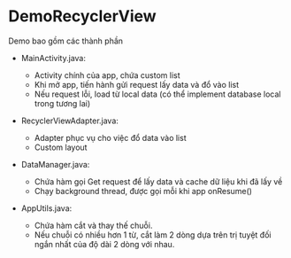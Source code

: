 # DemoRecyclerView

Demo bao gồm các thành phần

- MainActivity.java: 
	+ Activity chính của app, chứa custom list
	+ Khi mở app, tiến hành gửi request lấy data và đổ vào list
	+ Nếu request lỗi, load từ local data (có thể implement database local trong tương lai)

- RecyclerViewAdapter.java: 
	+ Adapter phục vụ cho việc đổ data vào list
	+ Custom layout

- DataManager.java:
	+ Chứa hàm gọi Get request để lấy data và cache dữ liệu khi đã lấy về
	+ Chạy background thread, được gọi mỗi khi app onResume()

- AppUtils.java:
	+ Chứa hàm cắt và thay thế chuỗi.
	+ Nếu chuỗi có nhiều hơn 1 từ, cắt làm 2 dòng dựa trên trị tuyệt đối ngắn nhất của độ dài 2 dòng với nhau.
